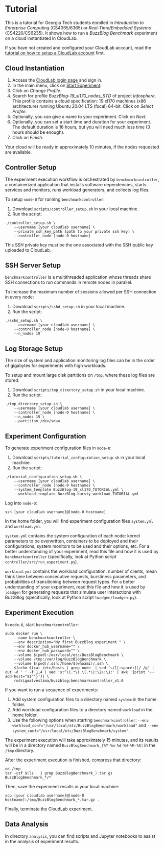 # Tutorial
This is a tutorial for Georgia Tech students enrolled in *Introduction to
Enterprise Computing* (CS4365/6365) or *Real-Time/Embedded Systems*
(CS4220/CS6235). It shows how to run a *BuzzBlog Benchmark* experiment on a
cloud instantiated in CloudLab.

If you have not created and configured your CloudLab account, read the
[tutorial on how to setup a CloudLab account](CLOUDLAB.md) first.

## Cloud Instantiation
1. Access the [CloudLab login page](https://cloudlab.us/login.php) and sign in.
2. In the main menu, click on
[Start Experiment](https://www.cloudlab.us/instantiate.php).
3. Click on *Change Profile*.
4. Search for profile *BuzzBlog-19_xl170_nodes_STD* of project *Infosphere*.
This profile contains a cloud specification: 19 xl170 machines (x86
architecture) running Ubuntu 20.04 LTS (focal) 64-bit. Click on *Select
Profile*.
5. Optionally, you can give a name to your experiment. Click on *Next*.
6. Optionally, you can set a start time and duration for your experiment. The
default duration is 16 hours, but you will need much less time (3 hours should
be enough).
7. Click on *Finish*.

Your cloud will be ready in approximately 10 minutes, if the nodes requested are
available.

## Controller Setup
The experiment execution workflow is orchestrated by `benchmarkcontroller`, a
containerized application that installs software dependencies, starts services
and monitors, runs workload generators, and collects log files.

To setup `node-0` for running `benchmarkcontroller`:
1. Download `scripts/controller_setup.sh` in your local machine.
2. Run the script:
```
./controller_setup.sh \
    --username [your cloudlab username] \
    --private_ssh_key_path [path to your private ssh key] \
    --controller_node [node-0 hostname]
```

This SSH private key must be the one associated with the SSH public key uploaded
to CloudLab.

## SSH Server Setup
`benchmarkcontroller` is a multithreaded application whose threads share SSH
connections to run commands in remote nodes in parallel.

To increase the maximum number of sessions allowed per SSH connection in every
node:
1. Download `scripts/sshd_setup.sh` in your local machine.
2. Run the script:
```
./sshd_setup.sh \
    --username [your cloudlab username] \
    --controller_node [node-0 hostname] \
    --n_nodes 19
```

## Log Storage Setup
The size of system and application monitoring log files can be in the order of
gigabytes for experiments with high workloads.

To setup and mount large disk partitions on `/tmp`, where these log files are
stored:
1. Download `scripts/tmp_directory_setup.sh` in your local machine.
2. Run the script:
```
./tmp_directory_setup.sh \
    --username [your cloudlab username] \
    --controller_node [node-0 hostname] \
    --n_nodes 19 \
    --partition /dev/sda4
```

## Experiment Configuration
To generate experiment configuration files in `node-0`:
1. Download `scripts/tutorial_configuration_setup.sh` in your local machine.
2. Run the script:
```
./tutorial_configuration_setup.sh \
    --username [your cloudlab username] \
    --controller_node [node-0 hostname] \
    --system_template BuzzBlog-19_xl170_TUTORIAL.yml \
    --workload_template BuzzBlog-bursty_workload_TUTORIAL.yml
```

Log into `node-0`:
```
ssh [your cloudlab username]@[node-0 hostname]
```

In the home folder, you will find experiment configuration files `system.yml`
and `workload.yml`.

`system.yml` contains the system configuration of each node: kernel parameters
to be overwritten, containers to be deployed and their configurations, system
monitors to be used and their options, etc. For a better understanding of your
experiment, read this file and how it is used by `benchmarkcontroller`
(specifically, look at Python script `controller/src/run_experiment.py`).

`workload.yml` contains the workload configuration: number of clients, mean
think time between consecutive requests, burstiness parameters, and
probabilities of transitioning between request types. For a better understanding
of your experiment, read this file and how it is used by `loadgen` for
generating requests that simulate user interactions with BuzzBlog (specifically,
look at Python script `loadgen/loadgen.py`).

## Experiment Execution
In `node-0`, start `benchmarkcontroller`:
```
sudo docker run \
    --name benchmarkcontroller \
    --env description="My first BuzzBlog experiment." \
    --env docker_hub_username="" \
    --env docker_hub_password="" \
    --volume $(pwd):/usr/local/etc/BuzzBlogBenchmark \
    --volume /tmp:/var/log/BuzzBlogBenchmark \
    --volume $(pwd)/.ssh:/home/$(whoami)/.ssh \
    $(echo $(cat /etc/hosts | grep node- | sed 's/[[:space:]]/ /g' | cut -d ' ' -f 1,4 | sed 's:^\(.*\) \(.*\):\2\:\1:' | awk '{print "--add-host="$1""}')) \
    rodrigoalveslima/buzzblog:benchmarkcontroller_v1.0
```

If you want to run a sequence of experiments:
1. Add system configuration files to a directory named `system` in the home
folder.
2. Add workload configuration files to a directory named `workload` in the home
folder.
3. Use the following options when starting `benchmarkcontroller`:
`--env workload_conf="/usr/local/etc/BuzzBlogBenchmark/workload"` and
`--env system_conf="/usr/local/etc/BuzzBlogBenchmark/system"`.

The experiment execution will take approximately 15 minutes, and its results
will be in a directory named `BuzzBlogBenchmark_[%Y-%m-%d-%H-%M-%S]` in the
`/tmp` directory.

After the experiment execution is finished, compress that directory:
```
cd /tmp
tar -czf $(ls . | grep BuzzBlogBenchmark_).tar.gz BuzzBlogBenchmark_*/*
```

Then, save the experiment results in your local machine:
```
scp [your cloudlab username]@[node-0 hostname]:/tmp/BuzzBlogBenchmark_*.tar.gz .
```

Finally, terminate the CloudLab experiment.

## Data Analysis
In directory `analysis`, you can find scripts and Jupyter notebooks to assist in
the analysis of experiment results.
